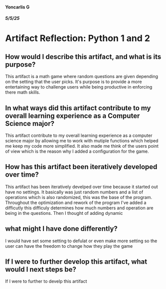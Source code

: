 #### Yoncarlis G
##### 5/5/25
# Artifact Reflection: Python 1 and 2

## How would I describe this artifact, and what is its purpose?
This artifact is a math game where random questions are given depending on the setting that the user picks. It's purpose is to provide a more entertaining way to challenge users while being productive in enforcing there math skills.

## In what ways did this artifact contribute to my overall learning experience as a Computer Science major?
This artifact contribute to my overall learning experience as a computer science major by allowing me to work with mutiple functions which helped me keep my code more simplified. It also made me think of the users point of view which is the reason why I added a configuration for the game. 
 
## How has this artifact been iteratively developed over time? 
This artifact has been iteratively develped over time because it started out have no settings. It basically was just random numbers and a list of operations which is also randomized, this was the base of the program. Throughout the optimization and rework of the program I've added a difficutly this difficuly determines how much numbers and operation are being in the questions. Then I thought of adding dynamic 

## what might I have done differently?
I would have set some setting to defulat or even make more setting so the user can have the freedom to change how they play the game

## If I were to further develop this artifact, what would I next steps be?
If I were to further to develp this artifact 

